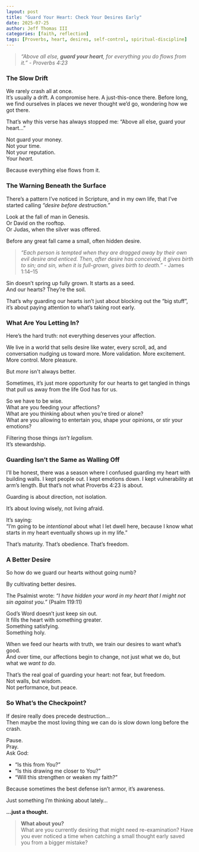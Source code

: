 ```yaml
---
layout: post
title: "Guard Your Heart: Check Your Desires Early"
date: 2025-07-25
author: Jeff Thomas III
categories: [faith, reflection]
tags: [Proverbs, heart, desires, self-control, spiritual-discipline]
---
```


> *“Above all else, **guard your heart**, for everything you do flows from it.”* - *Proverbs 4:23*

### The Slow Drift

We rarely crash all at once.  
It’s usually a drift. A compromise here. A just-this-once there. Before long, we find ourselves in places we never thought we’d go, wondering how we got there.

That’s why this verse has always stopped me: “Above all else, guard your heart…”

Not guard your money.  
Not your time.  
Not your reputation.  
Your *heart.*

Because everything else flows from it.

### The Warning Beneath the Surface

There’s a pattern I’ve noticed in Scripture, and in my own life, that I’ve started calling *“desire before destruction.”*

Look at the fall of man in Genesis.  
Or David on the rooftop.  
Or Judas, when the silver was offered.  

Before any great fall came a small, often hidden desire.

> *“Each person is tempted when they are dragged away by their own evil desire and enticed. Then, after desire has conceived, it gives birth to sin; and sin, when it is full-grown, gives birth to death.”* - James 1:14–15

Sin doesn’t spring up fully grown. It starts as a seed.  
And our hearts? They’re the soil.

That’s why guarding our hearts isn’t just about blocking out the “big stuff”, it’s about paying attention to what’s taking root early.

### What Are You Letting In?

Here’s the hard truth: not everything deserves your affection.

We live in a world that sells desire like water, every scroll, ad, and conversation nudging us toward more. More validation. More excitement. More control. More pleasure.

But *more* isn't always better.

Sometimes, it’s just more opportunity for our hearts to get tangled in things that pull us away from the life God has for us.

So we have to be wise.  
What are you feeding your affections?  
What are you thinking about when you’re tired or alone?  
What are you allowing to entertain you, shape your opinions, or stir your emotions?

Filtering those things *isn’t legalism.*  
It’s stewardship.

### Guarding Isn’t the Same as Walling Off

I’ll be honest, there was a season where I confused guarding my heart with building walls. I kept people out. I kept emotions down. I kept vulnerability at arm’s length. But that’s not what Proverbs 4:23 is about.

Guarding is about direction, not isolation.

It’s about loving wisely, not living afraid.

It’s saying:  
“I’m going to be *intentional* about what I let dwell here, because I know what starts in my heart eventually shows up in my life.”

That’s maturity. That’s obedience. That’s freedom.

### A Better Desire

So how do we guard our hearts without going numb?

By cultivating better desires.

The Psalmist wrote: *“I have hidden your word in my heart that I might not sin against you.”* (Psalm 119:11)

God’s Word doesn’t just keep sin out.  
It fills the heart with something greater.  
Something satisfying.  
Something holy.

When we feed our hearts with truth, we train our desires to want what’s good.  
And over time, our affections begin to change, not just what we do, but what we *want to do.*

That’s the real goal of guarding your heart: not fear, but freedom.  
Not walls, but wisdom.  
Not performance, but peace.

### So What’s the Checkpoint?

If desire really does precede destruction…  
Then maybe the most loving thing we can do is slow down long before the crash.

Pause.  
Pray.  
Ask God:

- “Is this from You?”  
- “Is this drawing me closer to You?”  
- “Will this strengthen or weaken my faith?”

Because sometimes the best defense isn’t armor, it’s awareness.

Just something I’m thinking about lately…

**…just a thought.**

> **What about you?**  
> What are you currently desiring that might need re-examination? Have you ever noticed a time when catching a small thought early saved you from a bigger mistake?


